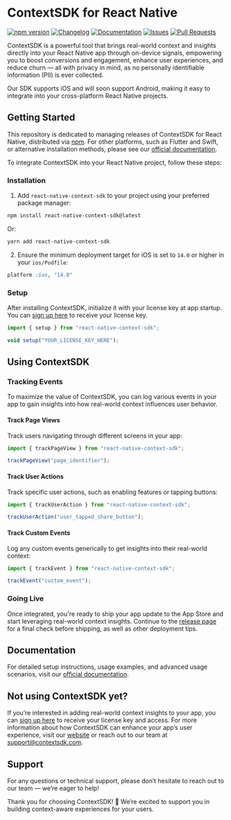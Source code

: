 # ContextSDK for React Native

[![npm version](https://img.shields.io/npm/v/react-native-context-sdk)](https://www.npmjs.com/package/react-native-context-sdk)
[![Changelog](https://img.shields.io/badge/changelog-latest-blue)](https://docs.contextsdk.com/other/changelog)
[![Documentation](https://img.shields.io/badge/documentation-latest-blue)](https://docs.contextsdk.com/)
[![Issues](https://img.shields.io/github/issues/context-sdk/react-native)](https://github.com/context-sdk/react-native/issues)
[![Pull Requests](https://img.shields.io/github/issues-pr/context-sdk/react-native)](https://github.com/context-sdk/react-native/pulls)

ContextSDK is a powerful tool that brings real-world context and insights directly into your React Native app through on-device signals, empowering you to boost conversions and engagement, enhance user experiences, and reduce churn — all with privacy in mind, as no personally identifiable information (PII) is ever collected.

Our SDK supports iOS and will soon support Android, making it easy to integrate into your cross-platform React Native projects.

## Getting Started

This repository is dedicated to managing releases of ContextSDK for React Native, distributed via [npm](https://www.npmjs.com/package/react-native-context-sdk). For other platforms, such as Flutter and Swift, or alternative installation methods, please see our [official documentation](https://docs.contextsdk.com/).

To integrate ContextSDK into your React Native project, follow these steps:

### Installation

1. Add `react-native-context-sdk` to your project using your preferred package manager:

```bash
npm install react-native-context-sdk@latest
```

Or:

```bash
yarn add react-native-context-sdk
```

2. Ensure the minimum deployment target for iOS is set to `14.0` or higher in your `ios/Podfile`:

```ruby
platform :ios, "14.0"
```

### Setup

After installing ContextSDK, initialize it with your license key at app startup. You can [sign up here](https://console.contextsdk.com/register) to receive your license key.

```js
import { setup } from "react-native-context-sdk";

void setup("YOUR_LICENSE_KEY_HERE");
```

## Using ContextSDK

### Tracking Events

To maximize the value of ContextSDK, you can log various events in your app to gain insights into how real-world context influences user behavior.

#### Track Page Views

Track users navigating through different screens in your app:

```js
import { trackPageView } from "react-native-context-sdk";

trackPageView("page_identifier");
```

#### Track User Actions

Track specific user actions, such as enabling features or tapping buttons:

```js
import { trackUserAction } from "react-native-context-sdk";

trackUserAction("user_tapped_share_button");
```

#### Track Custom Events

Log any custom events generically to get insights into their real-world context:

```js
import { trackEvent } from "react-native-context-sdk";

trackEvent("custom_event");
```

### Going Live

Once integrated, you're ready to ship your app update to the App Store and start leveraging real-world context insights.  Continue to the [release page](https://docs.contextsdk.com/context-decision/release-checklist) for a final check before shipping, as well as other deployment tips.

## Documentation

For detailed setup instructions, usage examples, and advanced usage scenarios, visit our [official documentation](https://docs.contextsdk.com/).

## Not using ContextSDK yet?

If you’re interested in adding real-world context insights to your app, you can [sign up here](https://dashboard.contextsdk.com/register) to receive your license key and access. For more information about how ContextSDK can enhance your app’s user experience, visit our [website](https://contextsdk.com) or reach out to our team at support@contextsdk.com.

## Support

For any questions or technical support, please don’t hesitate to reach out to our team — we’re eager to help!

Thank you for choosing ContextSDK! 🚀 We’re excited to support you in building context-aware experiences for your users.
